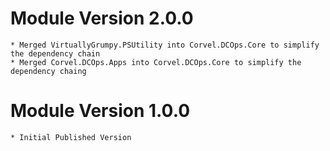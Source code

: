 # Module Version 2.0.0
	* Merged VirtuallyGrumpy.PSUtility into Corvel.DCOps.Core to simplify the dependency chain
	* Merged Corvel.DCOps.Apps into Corvel.DCOps.Core to simplify the dependency chaing
	
# Module Version 1.0.0
	* Initial Published Version